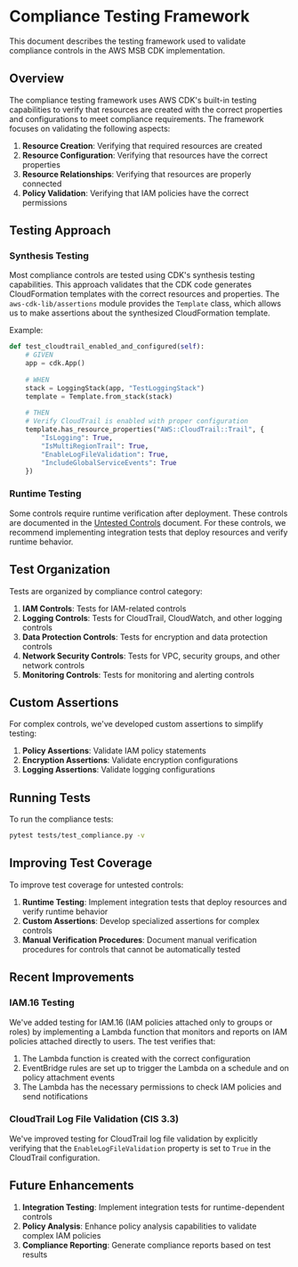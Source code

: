 # Compliance Testing Framework

This document describes the testing framework used to validate compliance controls in the AWS MSB CDK implementation.

## Overview

The compliance testing framework uses AWS CDK's built-in testing capabilities to verify that resources are created with the correct properties and configurations to meet compliance requirements. The framework focuses on validating the following aspects:

1. **Resource Creation**: Verifying that required resources are created
2. **Resource Configuration**: Verifying that resources have the correct properties
3. **Resource Relationships**: Verifying that resources are properly connected
4. **Policy Validation**: Verifying that IAM policies have the correct permissions

## Testing Approach

### Synthesis Testing

Most compliance controls are tested using CDK's synthesis testing capabilities. This approach validates that the CDK code generates CloudFormation templates with the correct resources and properties. The `aws-cdk-lib/assertions` module provides the `Template` class, which allows us to make assertions about the synthesized CloudFormation template.

Example:

```python
def test_cloudtrail_enabled_and_configured(self):
    # GIVEN
    app = cdk.App()
    
    # WHEN
    stack = LoggingStack(app, "TestLoggingStack")
    template = Template.from_stack(stack)
    
    # THEN
    # Verify CloudTrail is enabled with proper configuration
    template.has_resource_properties("AWS::CloudTrail::Trail", {
        "IsLogging": True,
        "IsMultiRegionTrail": True,
        "EnableLogFileValidation": True,
        "IncludeGlobalServiceEvents": True
    })
```

### Runtime Testing

Some controls require runtime verification after deployment. These controls are documented in the [Untested Controls](untested_controls.md) document. For these controls, we recommend implementing integration tests that deploy resources and verify runtime behavior.

## Test Organization

Tests are organized by compliance control category:

1. **IAM Controls**: Tests for IAM-related controls
2. **Logging Controls**: Tests for CloudTrail, CloudWatch, and other logging controls
3. **Data Protection Controls**: Tests for encryption and data protection controls
4. **Network Security Controls**: Tests for VPC, security groups, and other network controls
5. **Monitoring Controls**: Tests for monitoring and alerting controls

## Custom Assertions

For complex controls, we've developed custom assertions to simplify testing:

1. **Policy Assertions**: Validate IAM policy statements
2. **Encryption Assertions**: Validate encryption configurations
3. **Logging Assertions**: Validate logging configurations

## Running Tests

To run the compliance tests:

```bash
pytest tests/test_compliance.py -v
```

## Improving Test Coverage

To improve test coverage for untested controls:

1. **Runtime Testing**: Implement integration tests that deploy resources and verify runtime behavior
2. **Custom Assertions**: Develop specialized assertions for complex controls
3. **Manual Verification Procedures**: Document manual verification procedures for controls that cannot be automatically tested

## Recent Improvements

### IAM.16 Testing

We've added testing for IAM.16 (IAM policies attached only to groups or roles) by implementing a Lambda function that monitors and reports on IAM policies attached directly to users. The test verifies that:

1. The Lambda function is created with the correct configuration
2. EventBridge rules are set up to trigger the Lambda on a schedule and on policy attachment events
3. The Lambda has the necessary permissions to check IAM policies and send notifications

### CloudTrail Log File Validation (CIS 3.3)

We've improved testing for CloudTrail log file validation by explicitly verifying that the `EnableLogFileValidation` property is set to `True` in the CloudTrail configuration.

## Future Enhancements

1. **Integration Testing**: Implement integration tests for runtime-dependent controls
2. **Policy Analysis**: Enhance policy analysis capabilities to validate complex IAM policies
3. **Compliance Reporting**: Generate compliance reports based on test results